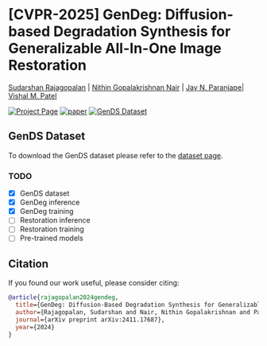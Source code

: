 # [CVPR-2025] GenDeg: Diffusion-based Degradation Synthesis for Generalizable All-In-One Image Restoration
[Sudarshan Rajagopalan](https://sudraj2002.github.io/) | [Nithin Gopalakrishnan Nair](http://nithin-gk.github.io/) | [Jay N. Paranjape](https://jayparanjape.github.io/website/)| [Vishal M. Patel](https://scholar.google.com/citations?user=AkEXTbIAAAAJ&hl=en)

[![Project Page](https://img.shields.io/badge/Project-Page-blue)](https://sudraj2002.github.io/gendegpage/) [![paper](https://img.shields.io/badge/arXiv-Paper-<COLOR>.svg)](https://arxiv.org/abs/2411.17687) [![GenDS Dataset](https://img.shields.io/badge/HuggingFace-Data-orange?logo=huggingface)](https://huggingface.co/datasets/Sudarshan2002/GenDS)

## GenDS Dataset
To download the GenDS dataset please refer to the [dataset page](https://huggingface.co/datasets/Sudarshan2002/GenDS).

### TODO
- [x] GenDS dataset
- [x] GenDeg inference
- [x] GenDeg training
- [ ] Restoration inference
- [ ] Restoration training
- [ ] Pre-trained models

## Citation

If you found our work useful, please consider citing:

```bibtex
@article{rajagopalan2024gendeg,
  title={GenDeg: Diffusion-Based Degradation Synthesis for Generalizable All-in-One Image Restoration},
  author={Rajagopalan, Sudarshan and Nair, Nithin Gopalakrishnan and Paranjape, Jay N and Patel, Vishal M},
  journal={arXiv preprint arXiv:2411.17687},
  year={2024}
}
```
